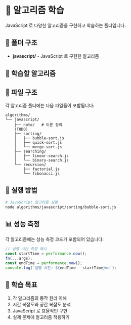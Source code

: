 # 🧩 알고리즘 학습

JavaScript 로 다양한 알고리즘을 구현하고 학습하는 폴더입니다.

## 📁 폴더 구조

- **javascript/** - JavaScript 로 구현한 알고리즘

## 📖 학습할 알고리즘

<!--
### 정렬 알고리즘

- [ ] 버블 정렬 (Bubble Sort)
- [ ] 선택 정렬 (Selection Sort)
- [ ] 삽입 정렬 (Insertion Sort)
- [ ] 퀵 정렬 (Quick Sort)
- [ ] 머지 정렬 (Merge Sort)
- [ ] 힙 정렬 (Heap Sort)

### 검색 알고리즘

- [ ] 선형 검색 (Linear Search)
- [ ] 이진 검색 (Binary Search)
- [ ] 깊이 우선 검색 (DFS)
- [ ] 너비 우선 검색 (BFS)

### 재귀 알고리즘

- [ ] 팩토리얼 계산
- [ ] 피보나치 수열
- [ ] 하노이 탑
- [ ] 퀵 정렬 (재귀 버전)

### 동적 프로그래밍

- [ ] 피보나치 (메모이제이션)
- [ ] 최장 공통 부분수열 (LCS)
- [ ] 배낭 문제 (Knapsack)
- [ ] 최단 경로 (Dijkstra)
 -->

## 📝 파일 구조

각 알고리즘 폴더에는 다음 파일들이 포함됩니다:

```
algorithms/
└── javascript/
    ├── note/   # 이론 정리 
    (TODO)
    ├── sorting/ 
    │   ├── bubble-sort.js
    │   ├── quick-sort.js
    │   └── merge-sort.js
    ├── searching/
    │   ├── linear-search.js
    │   └── binary-search.js
    └── recursion/
        ├── factorial.js
        └── fibonacci.js
```

## 🚀 실행 방법

```bash
# JavaScript 알고리즘 실행
node algorithms/javascript/sorting/bubble-sort.js
```

## 📊 성능 측정

각 알고리즘에는 성능 측정 코드가 포함되어 있습니다:

```javascript
// 실행 시간 측정 예시
const startTime = performance.now();
fn(...args);
const endTime = performance.now();
console.log(`실행 시간: ${endTime - startTime}ms`);
```

## 🎯 학습 목표

1. 각 알고리즘의 동작 원리 이해
2. 시간 복잡도와 공간 복잡도 분석
3. JavaScript 로 효율적인 구현
4. 실제 문제에 알고리즘 적용하기
